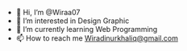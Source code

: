 - 👋 Hi, I’m @Wiraa07
- 👀 I’m interested in Design Graphic
- 🌱 I’m currently learning Web Programming
- 📫 How to reach me Wiradinurkhaliq@gmail.com

<!---
Wiraa07/Wiraa07 is a ✨ special ✨ repository because its `README.md` (this file) appears on your GitHub profile.
You can click the Preview link to take a look at your changes.
--->
